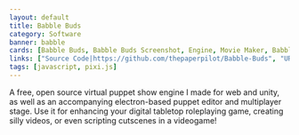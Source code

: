 ```yaml
---
layout: default
title: Babble Buds
category: Software
banner: babble
cards: [Babble Buds, Babble Buds Screenshot, Engine, Movie Maker, Babble MM Screenshot]
links: ["Source Code|https://github.com/thepaperpilot/Babble-Buds", "URealms Post|https://forums.urealms.com/discussion/272/babble/p1", "Download|https://github.com/thepaperpilot/Babble-Buds/releases"]
tags: [javascript, pixi.js]
---
```

A free, open source virtual puppet show engine I made for web and unity, as well as an accompanying electron-based puppet editor and multiplayer stage. Use it for enhancing your digital tabletop roleplaying game, creating silly videos, or even scripting cutscenes in a videogame!
